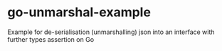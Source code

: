 # go-unmarshal-example

Example for de-serialisation (unmarshalling) json into an interface with further types assertion on Go
